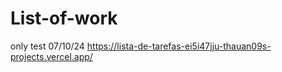 # List-of-work
only test 07/10/24
https://lista-de-tarefas-ei5i47jju-thauan09s-projects.vercel.app/
